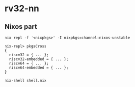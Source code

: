 # rv32-nn

## Nixos part

```
nix repl -f '<nixpkgs>' -I nixpkgs=channel:nixos-unstable
```

```
nix-repl> pkgsCross 
{
  riscv32 = { ... };
  riscv32-embedded = { ... };
  riscv64 = { ... };
  riscv64-embedded = { ... };
}
```

```
nix-shell shell.nix
```
